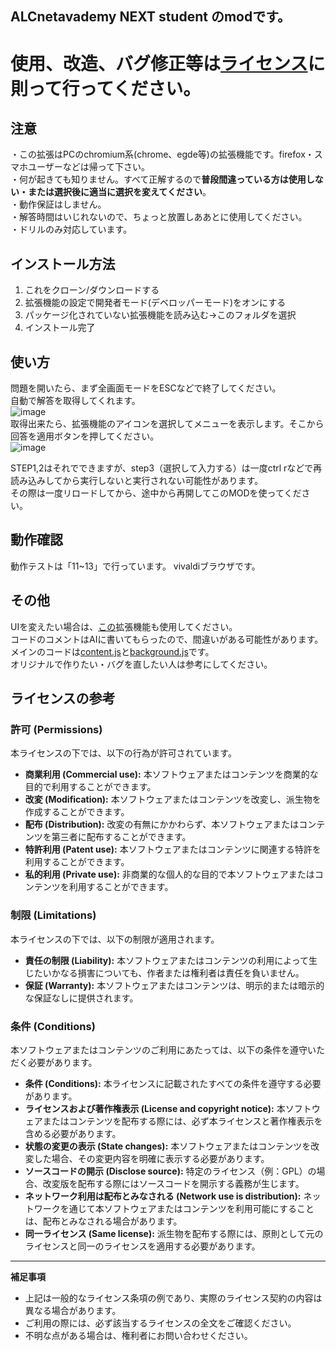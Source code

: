 ## ALCnetavademy NEXT student のmodです。
# 使用、改造、バグ修正等は[ライセンス](https://github.com/rintaro-s/auto_lemon/blob/main/LICENSE)に則って行ってください。


## 注意
・この拡張はPCのchromium系(chrome、egde等)の拡張機能です。firefox・スマホユーザーなどは帰って下さい。  
・何が起きても知りません。すべて正解するので**普段間違っている方は使用しない・または選択後に適当に選択を変えてください**。  
・動作保証はしません。  
・解答時間はいじれないので、ちょっと放置しああとに使用してください。  
・ドリルのみ対応しています。  

## インストール方法
1. これをクローン/ダウンロードする
2. 拡張機能の設定で開発者モード(デベロッパーモード)をオンにする
3. パッケージ化されていない拡張機能を読み込む→このフォルダを選択
4. インストール完了

## 使い方
問題を開いたら、まず全画面モードをESCなどで終了してください。  
自動で解答を取得してくれます。  
![image](https://github.com/user-attachments/assets/e6d74d97-dc31-4502-a536-6bd8e1ad6b05)  
取得出来たら、拡張機能のアイコンを選択してメニューを表示します。そこから回答を適用ボタンを押してください。  
![image](https://github.com/user-attachments/assets/d9a91d7a-2e12-4501-abc6-77dbfc73c48c)  

STEP1,2はそれでできますが、step3（選択して入力する）は一度ctrl rなどで再読み込みしてから実行しないと実行されない可能性があります。  
その際は一度リロードしてから、途中から再開してこのMODを使ってください。 

## 動作確認
動作テストは「11~13」で行っています。
vivaldiブラウザです。


## その他
UIを変えたい場合は、[この](https://github.com/rintaro-s/lemon/tree/V2.2)拡張機能も使用してください。  
コードのコメントはAIに書いてもらったので、間違いがある可能性があります。  
メインのコードは[content.js](https://github.com/rintaro-s/auto_lemon/blob/main/content.js)と[background.js](https://github.com/rintaro-s/auto_lemon/blob/main/background.js)です。  
オリジナルで作りたい・バグを直したい人は参考にしてください。

## ライセンスの参考



### 許可 (Permissions)

本ライセンスの下では、以下の行為が許可されています。

* **商業利用 (Commercial use):** 本ソフトウェアまたはコンテンツを商業的な目的で利用することができます。
* **改変 (Modification):** 本ソフトウェアまたはコンテンツを改変し、派生物を作成することができます。
* **配布 (Distribution):** 改変の有無にかかわらず、本ソフトウェアまたはコンテンツを第三者に配布することができます。
* **特許利用 (Patent use):** 本ソフトウェアまたはコンテンツに関連する特許を利用することができます。
* **私的利用 (Private use):** 非商業的な個人的な目的で本ソフトウェアまたはコンテンツを利用することができます。

### 制限 (Limitations)

本ライセンスの下では、以下の制限が適用されます。

* **責任の制限 (Liability):** 本ソフトウェアまたはコンテンツの利用によって生じたいかなる損害についても、作者または権利者は責任を負いません。
* **保証 (Warranty):** 本ソフトウェアまたはコンテンツは、明示的または暗示的な保証なしに提供されます。

### 条件 (Conditions)

本ソフトウェアまたはコンテンツのご利用にあたっては、以下の条件を遵守いただく必要があります。

* **条件 (Conditions):** 本ライセンスに記載されたすべての条件を遵守する必要があります。
* **ライセンスおよび著作権表示 (License and copyright notice):** 本ソフトウェアまたはコンテンツを配布する際には、必ず本ライセンスと著作権表示を含める必要があります。
* **状態の変更の表示 (State changes):** 本ソフトウェアまたはコンテンツを改変した場合、その変更内容を明確に表示する必要があります。
* **ソースコードの開示 (Disclose source):** 特定のライセンス（例：GPL）の場合、改変版を配布する際にはソースコードを開示する義務が生じます。
* **ネットワーク利用は配布とみなされる (Network use is distribution):** ネットワークを通じて本ソフトウェアまたはコンテンツを利用可能にすることは、配布とみなされる場合があります。
* **同一ライセンス (Same license):** 派生物を配布する際には、原則として元のライセンスと同一のライセンスを適用する必要があります。

---

**補足事項**

* 上記は一般的なライセンス条項の例であり、実際のライセンス契約の内容は異なる場合があります。
* ご利用の際には、必ず該当するライセンスの全文をご確認ください。
* 不明な点がある場合は、権利者にお問い合わせください。
